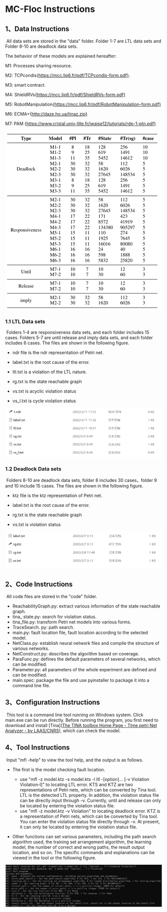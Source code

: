 # MC-Floc Instructions

## 1、Data Instructions

​	All data sets are stored in the "data" folder. Folder 1-7 are LTL data sets and Folder 8-10 are deadlock data sets. 

The behavior of these models are explained hereafter: 

M1: Processes sharing resource. 

M2: TCPcondis{https://mcc.lip6.fr/pdf/TCPcondis-form.pdf}. 

M3: smart contract.

M4: ShieldRVs{https://mcc.lip6.fr/pdf/ShieldRVs-form.pdf}

M5: RobotManipulation{https://mcc.lip6.fr/pdf/RobotManipulation-form.pdf}

M6: ECMA+{http://daze.ho.ua/tinaz.zip}

M7: PAM {https://www.cristal.univ-lille.fr/iwaise12/tutorials/rdp-1-ptn.pdf}

![1](picture\1.png)

### 1.1 LTL Data sets

​	Folders 1-4 are responsiveness data sets, and each folder includes 15 cases. Folders 5-7 are until release and imply data sets, and each folder includes 6 cases. The files are shown in the following figure. 

* ndr file is the ndr representation of Petri net. 

* label.txt is the root cause of the error. 

* ltl.txt is a violation of the LTL nature. 
* rg.txt is the state reachable graph
* vs.txt is acyclic violation status
* vs_l.txt is cycle violation status

![2](picture\2.png)

### 1.2 Deadlock Data sets

​	Folders 8-10 are deadlock data sets, folder 8  includes 30 cases，folder 9 and 10 include 15 cases. The files are shown in the following figure. 

* ktz file is the ktz representation of Petri net. 

* label.txt is the root cause of the error. 

* rg.txt is the state reachable graph
* vs.txt is violation status

![3](picture\3.png)

## 2、Code Instructions

​	All code files are stored in the "code" folder. 

* ReachabilityGraph.py: extract various information of the state reachable graph.
* tina_ state.py: search for violation status.
* tina_file.py: transform Petri net models into various forms.
* TraceSearch. py: path search.
* main.py: fault location file, fault location according to the selected model.
* NetClass.py: establish neural network files and compile the structure of various networks.
* NetConstruct.py: describes the algorithm based on coverage.
* ParaFunc.py: defines the default parameters of several networks, which can be modified.
* Parameter.py: all parameters of the whole experiment are defined and can be modified.
* main.spec: package the file and use pyinstaller to package it into a command line file.

## 3、Configuration Instructions

​	This tool is a command line tool running on Windows system. Click main.exe can be run directly. Before running the program, you first need to download and install [Tina]([The TINA toolbox Home Page - TIme petri Net Analyzer - by LAAS/CNRS](https://projects.laas.fr/tina/papers.php)), which can check the model.

## 4、Tool Instructions

​	Input "mfl -help" to view the tool help, and the output is as follows.

* The first is the model checking fault location.
  * use "mfl -z model.ktz -s model.kts -l ltl -[option]... [-v Violation Violation-l]" to locating LTL error. KTS and KTZ are two representations of Petri nets, which can be converted by Tina tool. LTL is the detected LTL property. In addition, the violation status file can be directly input through -v. Currently, until and release can only be located by entering the violation status file.
  * use "mfl -z model.ktz -v Violation" to locating deadlock error. KTZ is a representation of Petri nets, which can be converted by Tina tool. You can enter the violation status file directly through -v. At present, it can only be located by entering the violation status file.

* Other functions can set various parameters, including the path search algorithm used, the training set arrangement algorithm, the learning model, the number of correct and wrong paths, the result output location, and so on. The specific commands and explanations can be viewed in the tool or the following figure.

![4](picture\4.png)
